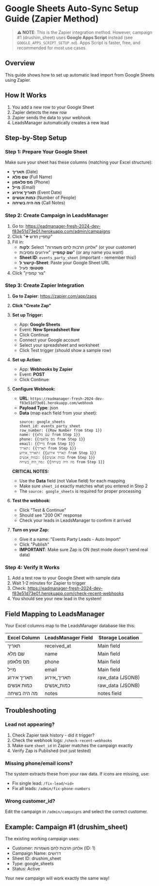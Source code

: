 # Google Sheets Auto-Sync Setup Guide (Zapier Method)

> **⚠️ NOTE**: This is the Zapier integration method. However, campaign #1 (drushim_sheet) uses **Google Apps Script** instead (see `GOOGLE_APPS_SCRIPT_SETUP.md`). Apps Script is faster, free, and recommended for most use cases.

## Overview
This guide shows how to set up automatic lead import from Google Sheets using Zapier.

## How It Works
1. You add a new row to your Google Sheet
2. Zapier detects the new row
3. Zapier sends the data to your webhook
4. LeadsManager automatically creates a new lead

## Step-by-Step Setup

### Step 1: Prepare Your Google Sheet
Make sure your sheet has these columns (matching your Excel structure):
- **תאריך** (Date)
- **שם מלא** (Full Name)
- **מס פלאפון** (Phone)
- **מייל** (Email)
- **תאריך אירוע** (Event Date)
- **כמות אנשים** (Number of People)
- **מה היה בשיחה** (Call Notes)

### Step 2: Create Campaign in LeadsManager

1. Go to: https://eadmanager-fresh-2024-dev-f83e51d73e01.herokuapp.com/admin/campaigns
2. Click "➕ קמפיין חדש"
3. Fill in:
   - **לקוח**: Select "אלחנן תרבות לחם משמרות" (or your customer)
   - **שם קמפיין**: "אירועים ומסיבות" (or any name you want)
   - **Sheet ID**: `events_party_sheet` (important - remember this!)
   - **קישור ל-Sheet**: Paste your Google Sheet URL
   - **סטטוס**: פעיל
4. Click "צור קמפיין"

### Step 3: Create Zapier Integration

1. **Go to Zapier**: https://zapier.com/app/zaps
2. **Click "Create Zap"**

3. **Set up Trigger:**
   - App: **Google Sheets**
   - Event: **New Spreadsheet Row**
   - Click Continue
   - Connect your Google account
   - Select your spreadsheet and worksheet
   - Click Test trigger (should show a sample row)

4. **Set up Action:**
   - App: **Webhooks by Zapier**
   - Event: **POST**
   - Click Continue

5. **Configure Webhook:**
   - **URL**: `https://eadmanager-fresh-2024-dev-f83e51d73e01.herokuapp.com/webhook`
   - **Payload Type**: json
   - **Data** (map each field from your sheet):
     ```
     source: google_sheets
     sheet_id: events_party_sheet
     row_number: {{Row Number from Step 1}}
     name: {{שם מלא from Step 1}}
     phone: {{מס פלאפון from Step 1}}
     email: {{מייל from Step 1}}
     תאריך: {{תאריך from Step 1}}
     תאריך_אירוע: {{תאריך אירוע from Step 1}}
     כמות_אנשים: {{כמות אנשים from Step 1}}
     מה_היה_בשיחה: {{מה היה בשיחה from Step 1}}
     ```

   **CRITICAL NOTES:**
   - Use the **Data** field (not Value field) for each mapping
   - Make sure `sheet_id` exactly matches what you entered in Step 2
   - The `source: google_sheets` is required for proper processing

6. **Test the webhook:**
   - Click "Test & Continue"
   - Should see "200 OK" response
   - Check your leads in LeadsManager to confirm it arrived

7. **Turn on your Zap:**
   - Give it a name: "Events Party Leads - Auto Import"
   - Click "Publish"
   - **IMPORTANT**: Make sure Zap is ON (test mode doesn't send real data)

### Step 4: Verify It Works

1. Add a test row to your Google Sheet with sample data
2. Wait 1-2 minutes for Zapier to trigger
3. Check: https://eadmanager-fresh-2024-dev-f83e51d73e01.herokuapp.com/check-recent-webhooks
4. You should see your new lead in the system!

## Field Mapping to LeadsManager

Your Excel columns map to the LeadsManager database like this:

| Excel Column | LeadsManager Field | Storage Location |
|--------------|-------------------|------------------|
| תאריך | received_at | Main field |
| שם מלא | name | Main field |
| מס פלאפון | phone | Main field |
| מייל | email | Main field |
| תאריך אירוע | תאריך_אירוע | raw_data (JSONB) |
| כמות אנשים | כמות_אנשים | raw_data (JSONB) |
| מה היה בשיחה | notes | notes field |

## Troubleshooting

### Lead not appearing?
1. Check Zapier task history - did it trigger?
2. Check the webhook logs: `/check-recent-webhooks`
3. Make sure `sheet_id` in Zapier matches the campaign exactly
4. Verify Zap is Published (not just tested)

### Missing phone/email icons?
The system extracts these from your raw data. If icons are missing, use:
- Fix single lead: `/fix-lead/<id>`
- Fix all leads: `/admin/fix-phone-numbers`

### Wrong customer_id?
Edit the campaign in `/admin/campaigns` and select the correct customer.

## Example: Campaign #1 (drushim_sheet)

The existing working campaign uses:
- Customer: אלחנן תרבות לחם משמרות (ID: 1)
- Campaign Name: דרושים
- Sheet ID: drushim_sheet
- Type: google_sheets
- Status: Active

Your new campaign will work exactly the same way!
